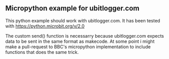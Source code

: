 ## Micropython example for ubitlogger.com
This python example should work with ubitlogger.com. It has been tested with https://python.microbit.org/v/2.0

The custom send() function is necessarry because ubitlogger.com expects data to be sent in the same format as makecode. At some point i might make a pull-request to BBC's micropython implementation to include functions that does the same trick. 